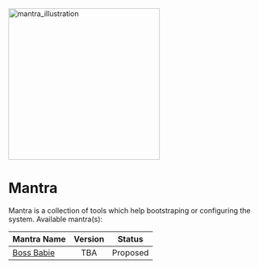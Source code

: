 <img src="https://cdn.yogapedia.com/images/uploads/brochure-flyer-paper-poster-art-doodle-drawing-emblem-envelope-greetin.jpg?height=580&width=940&mode=crop" width="300" alt="mantra_illustration" />

# Mantra

Mantra is a collection of tools which help bootstraping or configuring the system. Available mantra(s):

| Mantra Name | Version | Status   |
| :---------- | :-----: | :----:   |
| [Boss Babie] | TBA     | Proposed |

[Boss Babie]: https://github.com/jeffryang24/boss-babie